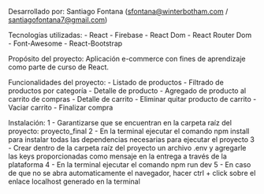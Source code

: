 Desarrollado por: 
    Santiago Fontana (sfontana@winterbotham.com / santiagofontana7@gmail.com)

Tecnologías utilizadas:
    - React
    - Firebase
    - React Dom
    - React Router Dom
    - Font-Awesome
    - React-Bootstrap

Propósito del proyecto: 
    Aplicación e-commerce con fines de aprendizaje como parte de curso de React. 

Funcionalidades del proyecto:
    - Listado de productos
    - Filtrado de productos por categoría
    - Detalle de producto
    - Agregado de producto al carrito de compras
    - Detalle de carrito
    - Eliminar quitar producto de carrito
    - Vaciar carrito
    - Finalizar compra

Instalación:
    1 - Garantizarse que se encuentran en la carpeta raíz del proyecto: proyecto_final
    2 - En la terminal ejecutar el comando npm install para instalar todas las dependencias necesarias para ejecutar el proyecto
    3 - Crear dentro de la carpeta raíz del proyecto un archivo .env y agregarle las keys proporcionadas como mensaje en la entrega a través de la plataforma
    4 - En la terminal ejecutar el comando npm run dev
    5 - En caso de que no se abra automaticamente el navegador, hacer ctrl + click sobre el enlace localhost generado en la terminal